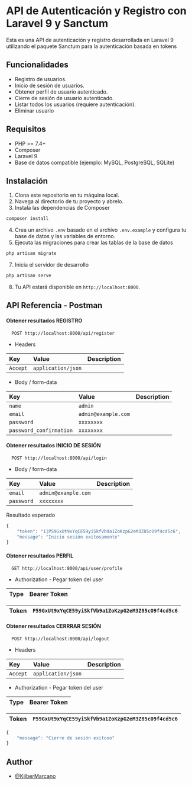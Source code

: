 # API de Autenticación y Registro con Laravel 9 y Sanctum

Esta es una API de autenticación y registro desarrollada en Laravel 9 utilizando el paquete Sanctum para la autenticación basada en tokens

## Funcionalidades

- Registro de usuarios.
- Inicio de sesión de usuarios.
- Obtener perfil de usuario autenticado.
- Cierre de sesión de usuario autenticado.
- Listar todos los usuarios (requiere autenticación).
- Eliminar usuario

## Requisitos

- PHP >= 7.4+
- Composer
- Laravel 9
- Base de datos compatible (ejemplo: MySQL, PostgreSQL, SQLite)

## Instalación

1. Clona este repositorio en tu máquina local.
2. Navega al directorio de tu proyecto y abrelo.
3. Instala las dependencias de Composer

``` bash
composer install
```

4. Crea un archivo `.env` basado en el archivo `.env.example` y configura tu base de datos y las variables de entorno.
6. Ejecuta las migraciones para crear las tablas de la base de datos

``` bash
php artisan migrate
```
7. Inicia el servidor de desarrollo

``` bash
php artisan serve
```

8. Tu API estará disponible en `http://localhost:8000`.


## API Referencia - Postman

#### Obtener resultados REGISTRO

```http
  POST http://localhost:8000/api/register
```
- Headers

| Key | Value     | Description                |
| :-------- | :------- | :------------------------- |
| ` Accept ` | `application/json` |  |

- Body / form-data

| Key | Value     | Description                |
| :-------- | :------- | :------------------------- |
| `name` | `admin` |  |
| `email` | `admin@example.com` |  |
| `password` | `xxxxxxxx` |  |
| `password_confirmation` | `xxxxxxxx` |  |

#### Obtener resultados INICIO DE SESIÓN

```http
  POST http://localhost:8000/api/login
```

- Body / form-data

| Key | Value     | Description                |
| :-------- | :------- | :------------------------- |
| `email` | `admin@example.com` |  |
| `password` | `xxxxxxxx` |  |

Resultado esperado

```javascript
{
    "token": "1|P59GxUt9xYqCE59yiSkfVb9a1ZoKzpG2eM3Z85cO9f4cd5c6",
    "message": "Inicio sesión exitosamente"
}

```

#### Obtener resultados PERFIL

```http
  GET http://localhost:8000/api/user/profile
```
- Authorization - Pegar token del user

| Type | Bearer Token |
| :-------- | :------- |

| Token| `P59GxUt9xYqCE59yiSkfVb9a1ZoKzpG2eM3Z85cO9f4cd5c6` |
| :----| :------------------------------------------------- |

#### Obtener resultados CERRRAR SESIÓN

```http
  POST http://localhost:8000/api/logout
```
- Headers

| Key | Value     | Description                |
| :-------- | :------- | :------------------------- |
| ` Accept ` | `application/json` |  |

- Authorization - Pegar token del user

| Type | Bearer Token |
| :-------- | :------- |

| Token| `P59GxUt9xYqCE59yiSkfVb9a1ZoKzpG2eM3Z85cO9f4cd5c6` |
| :----| :------------------------------------------------- |

```javascript
{
    "message": "Cierre de sesión exitoso"
}

```

## Author

- [@KilberMarcano](https://github.com/ingkilber)
